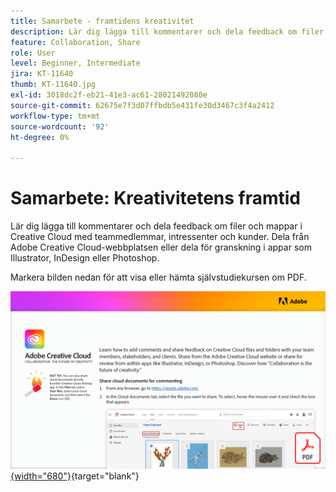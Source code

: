 ```yaml
---
title: Samarbete - framtidens kreativitet
description: Lär dig lägga till kommentarer och dela feedback om filer och mappar i Creative Cloud med teammedlemmar, intressenter och kunder och utvalda teckensnitt från Adobe Fonts
feature: Collaboration, Share
role: User
level: Beginner, Intermediate
jira: KT-11640
thumb: KT-11640.jpg
exl-id: 3018dc2f-eb21-41e3-ac61-28021492080e
source-git-commit: 62675e7f3d07ffbdb5e431fe30d3467c3f4a2412
workflow-type: tm+mt
source-wordcount: '92'
ht-degree: 0%

---
```


# Samarbete: Kreativitetens framtid

Lär dig lägga till kommentarer och dela feedback om filer och mappar i Creative Cloud med teammedlemmar, intressenter och kunder. Dela från Adobe Creative Cloud-webbplatsen eller dela för granskning i appar som Illustrator, InDesign eller Photoshop.

Markera bilden nedan för att visa eller hämta självstudiekursen om PDF.

[![Bild på första sidan av självstudiekursen](assets/Collaboration-The-Future-of-Creativity.png){width="680"}](assets/Collaboration-The-Future-of-Creativity.pdf){target="blank"}
